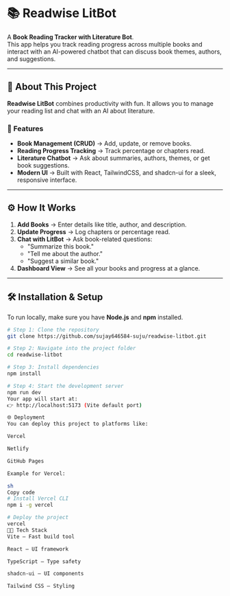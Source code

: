 # 📚 Readwise LitBot

A **Book Reading Tracker with Literature Bot**.  
This app helps you track reading progress across multiple books and interact with an AI-powered chatbot that can discuss book themes, authors, and suggestions.

---

## 📖 About This Project

**Readwise LitBot** combines productivity with fun. It allows you to manage your reading list and chat with an AI about literature.  

### 🔹 Features
- **Book Management (CRUD)** → Add, update, or remove books.  
- **Reading Progress Tracking** → Track percentage or chapters read.  
- **Literature Chatbot** → Ask about summaries, authors, themes, or get book suggestions.  
- **Modern UI** → Built with React, TailwindCSS, and shadcn-ui for a sleek, responsive interface.  

---

## ⚙️ How It Works

1. **Add Books** → Enter details like title, author, and description.  
2. **Update Progress** → Log chapters or percentage read.  
3. **Chat with LitBot** → Ask book-related questions:
   - "Summarize this book."  
   - "Tell me about the author."  
   - "Suggest a similar book."  
4. **Dashboard View** → See all your books and progress at a glance.  

---

## 🛠️ Installation & Setup

To run locally, make sure you have **Node.js** and **npm** installed.  

```sh
# Step 1: Clone the repository
git clone https://github.com/sujay646584-suju/readwise-litbot.git

# Step 2: Navigate into the project folder
cd readwise-litbot

# Step 3: Install dependencies
npm install

# Step 4: Start the development server
npm run dev
Your app will start at:
👉 http://localhost:5173 (Vite default port)

🌐 Deployment
You can deploy this project to platforms like:

Vercel

Netlify

GitHub Pages

Example for Vercel:

sh
Copy code
# Install Vercel CLI
npm i -g vercel

# Deploy the project
vercel
🧑‍💻 Tech Stack
Vite – Fast build tool

React – UI framework

TypeScript – Type safety

shadcn-ui – UI components

Tailwind CSS – Styling
